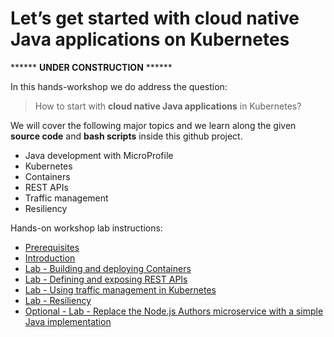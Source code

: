 # Let’s get started with cloud native Java applications on Kubernetes

****** **UNDER CONSTRUCTION** ******

In this hands-workshop we do address the question: 

> How to start with **cloud native Java applications** in Kubernetes?

We will cover the following major topics and we learn along the given **source code** and **bash scripts** inside this github project.

* Java development with MicroProfile 
* Kubernetes
* Containers 
* REST APIs
* Traffic management 
* Resiliency
 
Hands-on workshop lab instructions:

* [Prerequisites](00-prerequisites.md) 
* [Introduction](01-introduction.md) 
* [Lab - Building and deploying Containers](02-container.md)
* [Lab - Defining and exposing REST APIs](03-rest-api.md) 
* [Lab - Using traffic management in Kubernetes](04-traffic-management.md)
* [Lab - Resiliency](05-resiliency.md) 
* [Optional - Lab - Replace the Node.js Authors microservice with a simple Java implementation](06-java-development.md)




